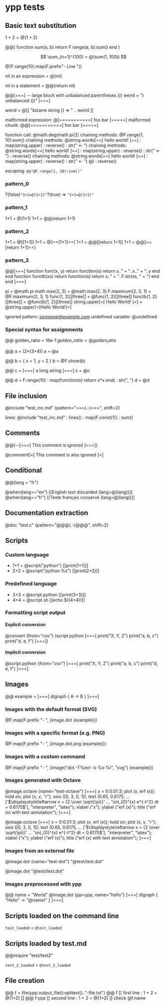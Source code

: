 # ypp tests

## Basic text substitution

$1 + 2 = @(1 + 2)$

@@(
    function sum(a, b)
        return F.range(a, b):sum()
    end
)

$$ \sum_{n=1}^{100} = @(sum(1, 100)) $$

@(F.range(10):map(F.prefix"- Line "))

nil in an expression = @(nil)

nil in a statement = @@(return nil)

@@[===[
-- large block with unbalanced parentheses )))
weird = ") unbalanced ())"
]===]

weird = @[[ "bizarre string )) => " .. weird ]]

malformed expression: @[===========[ foo bar ]=====]
malformed chunk: @@[===========[ foo bar ]=====]

function call: @math.deg(math.pi/2)
chaining methods: @F.range(1, 10):sum()
chaining methods: @string.words[==[ hello world! ]==] : map(string.upper) : reverse() : str(" <- ")
chaining methods: @string.words[==[ hello world! ]==] : map(string.upper) : reverse() : str(" <- ") : reverse()
chaining methods: @string.words[==[ hello world! ]==] : map(string.upper) : reverse() : str(" <- ") @/ : reverse()

escaping: `@q"@F.range(1, 10):sum()"`

### pattern_0

?(false)`"1+1=@(1+1)"`?(true) => `"1+1=@(1+1)"`

### pattern_1

1+1 = @(1+1)
1+1 = @@(return 1+1)

### pattern_2

1+1 = @[[1+1]]
1+1 = @[==[1+1]==]
1+1 = @@[[return 1+1]]
1+1 = @@[==[return 1+1]==]

### pattern_3

@@[===[
    function func(x, y)
        return function(s)
            return s.." = "..x.." + "..y
        end
    end
    function functb(xs)
        return function(s)
            return s.." = "..F.str(xs, " + ")
        end
    end
]===]

pi = @math.pi
math.max(2, 3) = @math.max(2, 3)
F.maximum{2, 3, 1} = @F.maximum{2, 3, 1}
func(1, 2)[[three]] = @func(1, 2)[[three]]
functb{1, 2}[[three]] = @functb{1, 2}[[three]]
string.upper[=[ Hello World! ]=] = @string.upper[=[Hello World!]=]

ignored pattern: someone@example.com
undefined variable: @undefined

### Special syntax for assignments

@@ golden_ratio = 16e-1
$golden\_ratio = @golden_ratio$

@@ a = (2*(3+4))
a = @a

@@ b = {
    x = 1,
    y = 2
}
b = @F.show(b)

@@ c = [===[
a long string
]===]
c = @c

@@ d = F.range(10)
        : map(function(x) return x*x end)
        : str(", ")
d = @d

## File inclusion

@include "test_inc.md" {pattern="===(.-)===", shift=2}

lines: @include "test_inc.md" : lines() : map(F.const(1)) : sum()

## Comments

@@(--[===[
This comment is ignored
]===])

@comment[=[
This comment is also ignored
]=]

## Conditional

@@(lang = "fr")

@when(lang=="en") [[English text discarded (lang=@(lang))]]
@when(lang=="fr") [[Texte français conservé (lang=@(lang))]]

## Documentation extraction

@doc "test.c" {pattern="@@@(.-)@@@", shift=2}

## Scripts

### Custom language

- 1+1 = @script("python") [[print(1+1)]]
- 2+2 = @script("python %s") [[print(2+2)]]

### Predefined language

- 3+3 = @script.python [[print(3+3)]]
- 4+4 = @script.sh [[echo $((4+4))]]

### Formatting script output

#### Explicit conversion

@convert {from="csv"} (script.python [===[
print("X, Y, Z")
print("a, b, c")
print("d, e, f")
]===])

#### Implicit conversion

@script.python {from="csv"} [===[
print("X, Y, Z")
print("a, b, c")
print("d, e, f")
]===]

## Images

@@ example = [===[
digraph {
    A -> B
}
]===]

### Images with the default format (SVG)

@F.map(F.prefix "- ", {image.dot (example)})

### Images with a specific format (e.g. PNG)

@F.map(F.prefix "- ", {image.dot.png (example)})

### Images with a custom command

@F.map(F.prefix "- ", {image("dot -T%ext -o %o %i", "svg") (example)})

### Images generated with Octave

@image.octave {name="test-octave"} [===[
x = 0:0.01:3;
plot (x, erf (x));
hold on;
plot (x, x, "r");
axis ([0, 3, 0, 1]);
text (0.65, 0.6175, ...
      ['$\displaystyle\leftarrow x = {2 \over \sqrt{\pi}}' ...
       '\int_{0}^{x} e^{-t^2} dt = 0.6175$'],
      "interpreter", "latex");
xlabel ("x");
ylabel ("erf (x)");
title ("erf (x) with text annotation");
]===]

@image.octave [===[
x = 0:0.01:3;
plot (x, erf (x));
hold on;
plot (x, x, "r");
axis ([0, 3, 0, 1]);
text (0.65, 0.6175, ...
      ['$\displaystyle\leftarrow x = {2 \over \sqrt{\pi}}' ...
       '\int_{0}^{x} e^{-t^2} dt = 0.6175$'],
      "interpreter", "latex");
xlabel ("x");
ylabel ("erf (x)");
title ("erf (x) with text annotation");
]===]

### Images from an external file

@image.dot {name="test-dot"} "@test/test.dot"

@image.dot "@test/test.dot"

### Images preprocessed with ypp

@@ name = "World"
@image.dot {pp=ypp, name="hello"} [===[
digraph {
    "Hello" -> "@name!"
}
]===]

## Scripts loaded on the command line

`test_loaded` = `@test_loaded`

## Scripts loaded by test.md

@@require "test/test2"

`test_2_loaded` = `@test_2_loaded`

## File creation

@@ f = file(ypp.output_file():splitext().."-file.txt")
@@ f [[
first line : 1 + 2 = @(1+2)
]]
@@ f:ypp [[
second line : 1 + 2 = @(1+2)
]]
check @f.name
